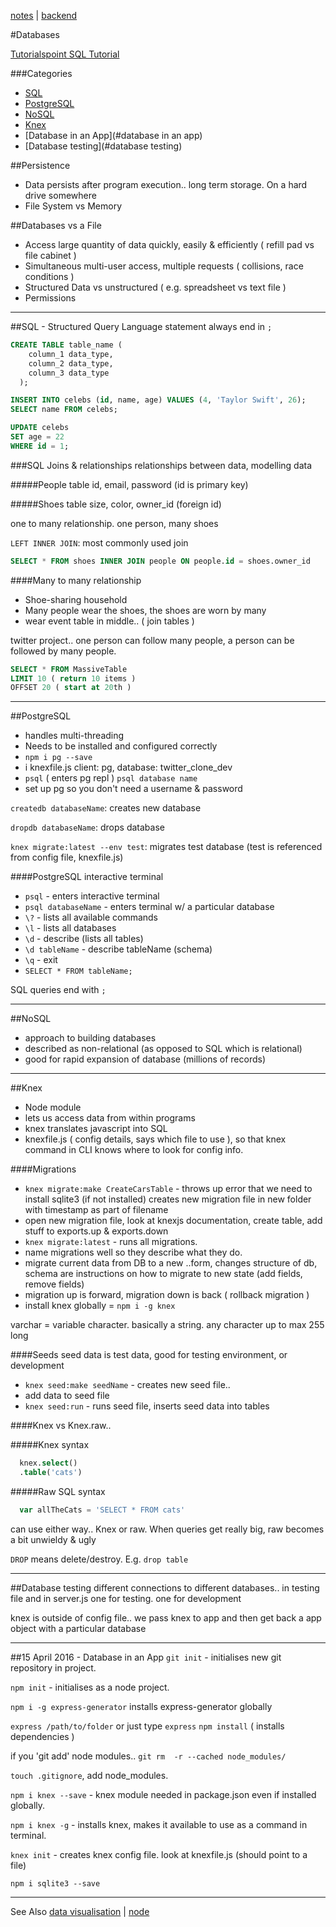 [notes](notes.md) | [backend](backend.md)

#Databases

[Tutorialspoint SQL Tutorial](http://www.tutorialspoint.com/sql/)

###Categories
* [SQL](#sql)
* [PostgreSQL](#postgresql)
* [NoSQL](#nosql)
* [Knex](#knex)
* [Database in an App](#database in an app)
* [Database testing](#database testing)

##Persistence
- Data persists after program execution.. long term storage. On a hard drive somewhere
- File System vs Memory

##Databases vs a File
- Access large quantity of data quickly, easily & efficiently ( refill pad vs file cabinet )
- Simultaneous multi-user access, multiple requests ( collisions, race conditions )
- Structured Data vs unstructured ( e.g. spreadsheet vs text file )
- Permissions

__________________

##SQL - Structured Query Language
statement always end in `;`

```sql
CREATE TABLE table_name (
    column_1 data_type,
    column_2 data_type,
    column_3 data_type
  );
```
```sql
INSERT INTO celebs (id, name, age) VALUES (4, 'Taylor Swift', 26);
SELECT name FROM celebs;
```
```sql
UPDATE celebs
SET age = 22
WHERE id = 1;
```
###SQL Joins & relationships
relationships between data, modelling data

#####People table
id, email, password (id is primary key)

#####Shoes table
size, color, owner_id (foreign id)

one to many relationship. one person, many shoes

`LEFT INNER JOIN`: most commonly used join

```sql
SELECT * FROM shoes INNER JOIN people ON people.id = shoes.owner_id
```

####Many to many relationship
- Shoe-sharing household
- Many people wear the shoes, the shoes are worn by many
- wear event table in middle.. ( join tables )

twitter project.. one person can follow many people, a person can be followed by many people.


```sql
SELECT * FROM MassiveTable
LIMIT 10 ( return 10 items )
OFFSET 20 ( start at 20th )
```
---

##PostgreSQL
- handles multi-threading
- Needs to be installed and configured correctly
- `npm i pg --save`
- i knexfile.js client: pg, database: twitter_clone_dev
- `psql` ( enters pg repl ) `psql database name`
- set up pg so you don't need a username & password

`createdb databaseName`: creates new database

`dropdb databaseName`: drops database

`knex migrate:latest --env test`: migrates test database (test is referenced from config file, knexfile.js)

####PostgreSQL interactive terminal
- `psql` - enters interactive terminal
- `psql databaseName` - enters terminal w/ a particular database
- `\?` - lists all available commands
- `\l` - lists all databases
- `\d` - describe (lists all tables)
- `\d tableName` - describe tableName (schema)
- `\q` - exit
- `SELECT * FROM tableName;`

SQL queries end with  `;`

---

##NoSQL
- approach to building databases
- described as non-relational (as opposed to SQL which is relational)
- good for rapid expansion of database (millions of records)

---

##Knex
- Node module
- lets us access data from within programs
- knex translates javascript into SQL
- knexfile.js ( config details, says which file to use ), so that knex command in CLI knows where to look for config info.

####Migrations
- `knex migrate:make CreateCarsTable` - throws up error that we need to install sqlite3 (if  not installed)
creates new migration file in new folder with timestamp as part of filename
- open new migration file, look at knexjs documentation, create table, add stuff to exports.up & exports.down
- `knex migrate:latest` - runs all migrations.
- name migrations well so they describe what they do.
- migrate current data from DB to a new ..form, changes structure of db, schema are instructions on how to migrate to new state (add fields, remove fields)
- migration up is forward, migration down is back ( rollback migration )
- install knex globally = `npm i -g knex`

varchar = variable character. basically a string. any character up to max 255 long

####Seeds
seed data is test data, good for testing environment, or development
- `knex seed:make seedName` - creates new seed file..
- add data to seed file
- `knex seed:run` - runs seed file, inserts seed data into tables

####Knex vs Knex.raw..

#####Knex syntax

```sql
  knex.select()
  .table('cats')
```

#####Raw SQL syntax
```javascript
  var allTheCats = 'SELECT * FROM cats'
```
can use either way.. Knex or raw. When queries get really big, raw becomes a bit unwieldy & ugly

`DROP` means delete/destroy. E.g. `drop table`

____

##Database testing
different connections to different databases.. in testing file and in server.js
one for testing. one for development

knex is outside of config file.. we pass knex to app and then get back a app object with a particular database

---

##15 April 2016 - Database in an App
`git init` -  initialises new git repository in project.

`npm init` - initialises as a node project.

`npm i -g express-generator` installs express-generator globally

`express /path/to/folder` or just type `express`
`npm install` ( installs dependencies )

if you 'git add' node modules.. `git rm  -r --cached node_modules/`

`touch .gitignore`, add node_modules.

`npm i knex --save` - knex module needed in package.json even if installed globally.

`npm i knex -g` - installs knex, makes it available to use as a command in terminal.

`knex init` -  creates knex config file. look at knexfile.js (should point to a file)

`npm i sqlite3 --save`

---

See Also [data visualisation](dataVisualisation.md) | [node](javascript/node.md)
